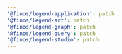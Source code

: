```yaml
---
'@finos/legend-application': patch
'@finos/legend-art': patch
'@finos/legend-graph': patch
'@finos/legend-query': patch
'@finos/legend-studio': patch
---
```

